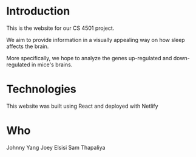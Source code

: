 
# Introduction 

This is the website for our CS 4501 project. 

We aim to provide information in a visually appealing way on how sleep affects the brain. 

More specifically, we hope to analyze the genes up-regulated and down-regulated in mice's brains.

# Technologies

This website was built using React and deployed with Netlify


# Who

Johnny Yang 
Joey Elsisi 
Sam Thapaliya